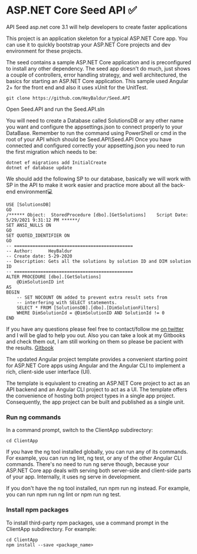 # ASP.NET Core Seed API ✅
API Seed asp.net core 3.1 will help developers to create faster applications

This project is an application skeleton for a typical ASP.NET Core app. You can use it to quickly bootstrap your ASP.NET Core projects and dev environment for these projects.

The seed contains a sample ASP.NET Core application and is preconfigured to install any other dependency.
The seed app doesn't do much, just shows a couple of controllers, error handling strategy, and well architectured, the basics for starting an ASP.NET Core application. This sample used Angular 2+ for the front end and also it uses xUnit for the UnitTest. 

```
git clone https://github.com/HeyBaldur/Seed.API
```
Open Seed.API and run the Seed.API.sln

You will need to create a Database called SolutionsDB or any other name you want and configure the appsettings.json to connect properly to your DataBase. 
Remember to run the command using PowerShell or cmd in the root of your API which should be Seed.API\Seed.API
Once you have connected and configured correctly your appsetting.json you need to run the first migration which needs to be:

```
dotnet ef migrations add InitialCreate
dotnet ef database update
```

We should add the following SP to our database, basically we will work with SP in the API to make it work easier and practice more about all the back-end environment💻
```
USE [SolutionsDB]
GO
/****** Object:  StoredProcedure [dbo].[GetSolutions]    Script Date: 5/29/2021 9:31:12 PM ******/
SET ANSI_NULLS ON
GO
SET QUOTED_IDENTIFIER ON
GO
-- =============================================
-- Author:		HeyBaldur
-- Create date: 5-29-2020
-- Description:	Gets all the solutions by solution ID and DIM solution ID
-- =============================================
ALTER PROCEDURE [dbo].[GetSolutions]
	@DimSolutionID int
AS
BEGIN
	-- SET NOCOUNT ON added to prevent extra result sets from
	-- interfering with SELECT statements.
	SELECT * FROM [SolutionsDB].[dbo].[DimSolutionFilters]
	WHERE DimSolutionId = @DimSolutionID AND SolutionId != 0
END

```
If you have any questions please feel free to contact/follow me [on twitter](https://twitter.com/HeyBaldur) and I will be glad to help you out.
Also you can take a look at my Gitbooks and check them out, I am still working on them so please be pacient with the results. 
[Gitbook](https://baldur.gitbook.io/angular/)

The updated Angular project template provides a convenient starting point for ASP.NET Core apps using Angular and the Angular CLI to implement a rich, client-side user interface (UI).

The template is equivalent to creating an ASP.NET Core project to act as an API backend and an Angular CLI project to act as a UI. The template offers the convenience of hosting both project types in a single app project. Consequently, the app project can be built and published as a single unit.

### Run ng commands
In a command prompt, switch to the ClientApp subdirectory:

```
cd ClientApp
```
If you have the ng tool installed globally, you can run any of its commands. For example, you can run ng lint, ng test, or any of the other Angular CLI commands. There's no need to run ng serve though, because your ASP.NET Core app deals with serving both server-side and client-side parts of your app. Internally, it uses ng serve in development.

If you don't have the ng tool installed, run npm run ng instead. For example, you can run npm run ng lint or npm run ng test.

### Install npm packages
To install third-party npm packages, use a command prompt in the ClientApp subdirectory. For example:

```
cd ClientApp
npm install --save <package_name>
```

